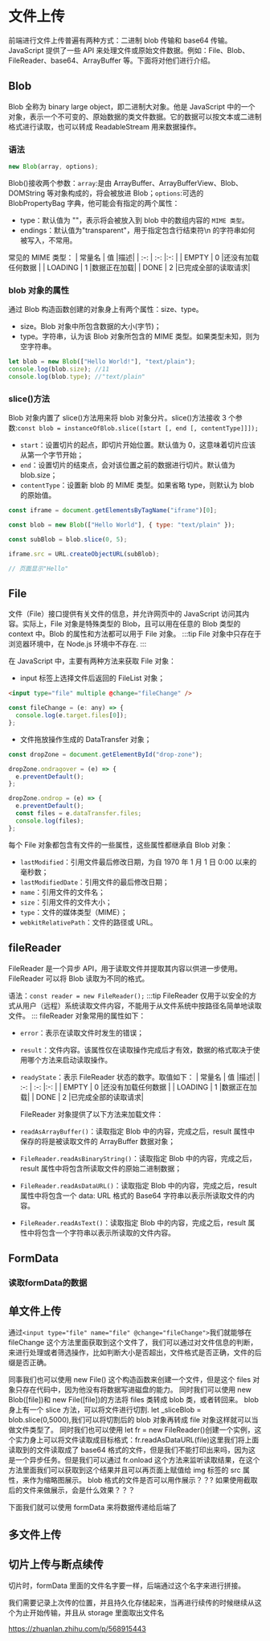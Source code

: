 <script setup>
import UploadFile from './demo/uploadFile.vue'
</script>

# 文件上传

前端进行文件上传普遍有两种方式：二进制 blob 传输和 base64 传输。JavaScript 提供了一些 API 来处理文件或原始文件数据。例如：File、Blob、FileReader、base64、ArrayBuffer 等。下面将对他们进行介绍。

## Blob

Blob 全称为 binary large object，即二进制大对象。他是 JavaScript 中的一个对象，表示一个不可变的、原始数据的类文件数据。它的数据可以按文本或二进制格式进行读取，也可以转成 ReadableStream 用来数据操作。

### 语法

```js
new Blob(array, options);
```

Blob()接收两个参数：`array`:是由 ArrayBuffer、ArrayBufferView、Blob、DOMString 等对象构成的，将会被放进 Blob；`options`:可选的 BlobPropertyBag 字典，他可能会有指定的两个属性：

- type：默认值为 ""，表示将会被放入到 blob 中的数组内容的 `MIME 类型`。
- endings：默认值为"transparent"，用于指定包含行结束符\n 的字符串如何被写入，不常用。

常见的 MIME 类型：
| 常量名 | 值 |描述|
| :-: | :-: |:-: |
| EMPTY | 0 |还没有加载任何数据 |
| LOADING | 1 |数据正在加载|
| DONE | 2 |已完成全部的读取请求|

### blob 对象的属性

通过 Blob 构造函数创建的对象身上有两个属性：size、type。

- size。Blob 对象中所包含数据的大小(字节)；
- type。字符串，认为该 Blob 对象所包含的 MIME 类型。如果类型未知，则为空字符串。

```js
let blob = new Blob(["Hello World!"], "text/plain");
console.log(blob.size); //11
console.log(blob.type); //"text/plain"
```

### slice()方法

Blob 对象内置了 slice()方法用来将 blob 对象分片。slice()方法接收 3 个参数:`const blob = instanceOfBlob.slice([start [, end [, contentType]]]);`

- `start`：设置切片的起点，即切片开始位置。默认值为 0，这意味着切片应该从第一个字节开始；
- `end`：设置切片的结束点，会对该位置之前的数据进行切片。默认值为 blob.size；
- `contentType`：设置新 blob 的 MIME 类型。如果省略 type，则默认为 blob 的原始值。

```js
const iframe = document.getElementsByTagName("iframe")[0];

const blob = new Blob(["Hello World"], { type: "text/plain" });

const subBlob = blob.slice(0, 5);

iframe.src = URL.createObjectURL(subBlob);

// 页面显示"Hello"
```

## File

文件（File）接口提供有关文件的信息，并允许网页中的 JavaScript 访问其内容。实际上，File 对象是特殊类型的 Blob，且可以用在任意的 Blob 类型的 context 中。Blob 的属性和方法都可以用于 File 对象。
:::tip
File 对象中只存在于浏览器环境中，在 Node.js 环境中不存在.
:::

在 JavaScript 中，主要有两种方法来获取 File 对象：

- input 标签上选择文件后返回的 FileList 对象；

```html
<input type="file" multiple @change="fileChange" />
```

```js
const fileChange = (e: any) => {
  console.log(e.target.files[0]);
};
```

- 文件拖放操作生成的 DataTransfer 对象；

```js
const dropZone = document.getElementById("drop-zone");

dropZone.ondragover = (e) => {
  e.preventDefault();
};

dropZone.ondrop = (e) => {
  e.preventDefault();
  const files = e.dataTransfer.files;
  console.log(files);
};
```

每个 File 对象都包含有文件的一些属性，这些属性都继承自 Blob 对象：

- `lastModified`：引用文件最后修改日期，为自 1970 年 1 月 1 日 0:00 以来的毫秒数；
- `lastModifiedDate`：引用文件的最后修改日期；
- `name`：引用文件的文件名；
- `size`：引用文件的文件大小；
- `type`：文件的媒体类型（MIME）；
- `webkitRelativePath`：文件的路径或 URL。


## fileReader

FileReader 是一个异步 API，用于读取文件并提取其内容以供进一步使用。FileReader 可以将 Blob 读取为不同的格式。

语法：`const reader = new FileReader();`
:::tip
FileReader 仅用于以安全的方式从用户（远程）系统读取文件内容，不能用于从文件系统中按路径名简单地读取文件。
:::
fileReader 对象常用的属性如下：

- `error`：表示在读取文件时发生的错误；
- `result`：文件内容。该属性仅在读取操作完成后才有效，数据的格式取决于使用哪个方法来启动读取操作。
- `readyState`：表示 FileReader 状态的数字。取值如下：
  | 常量名 | 值 |描述|
  | :-: | :-: |:-: |
  | EMPTY | 0 |还没有加载任何数据 |
  | LOADING | 1 |数据正在加载|
  | DONE | 2 |已完成全部的读取请求|

  FileReader 对象提供了以下方法来加载文件：

- `readAsArrayBuffer()`：读取指定 Blob 中的内容，完成之后，result 属性中保存的将是被读取文件的 ArrayBuffer 数据对象；
- `FileReader.readAsBinaryString()`：读取指定 Blob 中的内容，完成之后，result 属性中将包含所读取文件的原始二进制数据；
- `FileReader.readAsDataURL()`：读取指定 Blob 中的内容，完成之后，result 属性中将包含一个 data: URL 格式的 Base64 字符串以表示所读取文件的内容。
- `FileReader.readAsText()`：读取指定 Blob 中的内容，完成之后，result 属性中将包含一个字符串以表示所读取的文件内容。

## FormData


### 读取formData的数据

## 单文件上传

通过`<input type="file" name="file" @change="fileChange">`我们就能够在 fileChange 这个方法里面获取到这个文件了，我们可以通过对文件信息的判断，来进行处理或者筛选操作，比如判断大小是否超出，文件格式是否正确，文件的后缀是否正确。

同事我们也可以使用 new File()
这个构造函数来创建一个文件，但是这个 files 对象只存在代码中，因为他没有将数据写进磁盘的能力。
同时我们可以使用 new Blob([file])和 new File([file])的方法将 files 类转成 blob 类，或者转回来。
blob 身上有一个 slice 方法，可以将文件进行切割.
let \_sliceBlob = blob.slice(0,5000),我们可以将切割后的 blob 对象再转成 file 对象这样就可以当做文件类型了。
同时我们也可以使用 let fr = new FileReader()创建一个实例，这个实力身上可以将文件读取成目标格式：fr.readAsDataURL(file)这里我们将上面读取到的文件读取成了 base64 格式的文件，但是我们不能打印出来吗，因为这是一个异步任务。但是我们可以通过 fr.onload 这个方法来监听读取结果，在这个方法里面我们可以获取到这个结果并且可以再页面上赋值给 img 标签的 src 属性，来作为缩略图展示。
blob 格式的文件是否可以用作展示？？?
如果使用截取后的文件来做展示，会是什么效果？？？

下面我们就可以使用 formData 来将数据传递给后端了

## 多文件上传

## 切片上传与断点续传

切片时，formData 里面的文件名字要一样，后端通过这个名字来进行拼接。

我们需要记录上次传的位置，并且持久化存储起来，当再进行续传的时候继续从这个为止开始传输，并且从 storage 里面取出文件名

<UploadFile/>

https://zhuanlan.zhihu.com/p/568915443
